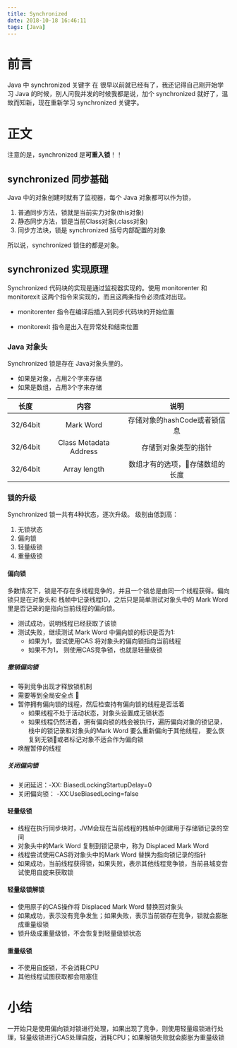 ```yaml
---
title: Synchronized
date: 2018-10-18 16:46:11
tags: [Java]
---
```


# 前言

Java 中 synchronized 关键字 在 很早以前就已经有了，我还记得自己刚开始学习 Java 的时候，别人问我并发的时候我都是说，加个 synchronized 就好了，温故而知新，现在重新学习 synchronized 关键字。

# 正文

注意的是，synchronized 是**可重入锁**！！

## synchronized 同步基础

Java 中的对象创建时就有了监视器，每个 Java 对象都可以作为锁，

1. 普通同步方法，锁就是当前实力对象(this对象)
2. 静态同步方法，锁是当前Class对象(.class对象)
3. 同步方法块，锁是 synchronized 括号内部配置的对象

所以说，synchronized 锁住的都是对象。

## synchronized 实现原理

Synchronized 代码块的实现是通过监视器实现的。使用 monitorenter 和 monitorexit 这两个指令来实现的，而且这两条指令必须成对出现。

- monitorenter 指令在编译后插入到同步代码块的开始位置

- monitorexit 指令是出入在异常处和结束位置

### Java 对象头

Synchronized 锁是存在 Java对象头里的。
  
- 如果是对象，占用2个字来存储
- 如果是数组，占用3个字来存储

|长度|内容|说明|
|:--:|:-:|:-:|
|32/64bit|Mark Word|存储对象的hashCode或者锁信息|
|32/64bit|Class Metadata Address|存储到对象类型的指针|
|32/64bit|Array length|数组才有的选项，存储数组的长度|

### 锁的升级

Synchronized 锁一共有4种状态，逐次升级。
级别由低到高：

1. 无锁状态
2. 偏向锁
3. 轻量级锁
4. 重量级锁

#### 偏向锁

多数情况下，锁是不存在多线程竞争的，并且一个锁总是由同一个线程获得。偏向锁只是在对象头和 栈帧中记录线程ID，之后只是简单测试对象头中的 Mark Word 里是否记录的是指向当前线程的偏向锁。

- 测试成功，说明线程已经获取了该锁
- 测试失败，继续测试 Mark Word 中偏向锁的标识是否为1:
  - 如果为1，尝试使用CAS 将对象头的偏向锁指向当前线程
  - 如果不为1， 则使用CAS竞争锁，也就是轻量级锁

##### 撤销偏向锁

- 等到竞争出现才释放锁机制
- 需要等到全局安全点  
- 暂停拥有偏向锁的线程，然后检查持有偏向锁的线程是否活着
  - 如果线程不处于活动状态，对象头设置成无锁状态
  - 如果线程仍然活着，拥有偏向锁的栈会被执行，遍历偏向对象的锁记录，栈中的锁记录和对象头的Mark Word 要么重新偏向于其他线程， 要么恢复到无锁或者标记对象不适合作为偏向锁
- 唤醒暂停的线程

##### 关闭偏向锁

- 关闭延迟：-XX: BiasedLockingStartupDelay=0
- 关闭偏向锁： -XX:UseBiasedLocing=false

#### 轻量级锁

- 线程在执行同步块时，JVM会现在当前线程的栈帧中创建用于存储锁记录的空间
- 对象头中的Mark Word 复制到锁记录中，称为 Displaced Mark Word
- 线程尝试使用CAS将对象头中的Mark Word 替换为指向锁记录的指针
- 如果成功，当前线程获得锁，如果失败，表示其他线程竞争锁，当前县城变尝试使用自旋来获取锁

#### 轻量级锁解锁

- 使用原子的CAS操作将 Displaced Mark Word 替换回对象头
- 如果成功，表示没有竞争发生；如果失败，表示当前锁存在竞争，锁就会膨胀成重量级锁
- 锁升级成重量级锁，不会恢复到轻量级锁状态

#### 重量级锁

- 不使用自旋锁，不会消耗CPU
- 其他线程试图获取都会阻塞住

# 小结

一开始只是使用偏向锁对锁进行处理，如果出现了竞争，则使用轻量级锁进行处理，轻量级锁进行CAS处理自旋，消耗CPU；如果解锁失败就会膨胀为重量级锁